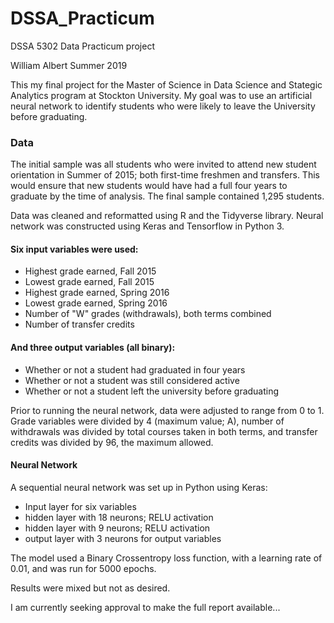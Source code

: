# DSSA_Practicum
DSSA 5302 Data Practicum project

William Albert
Summer 2019

This my final project for the Master of Science in Data Science and Stategic Analytics program at Stockton University. My goal was to use an artificial neural network to identify students who were likely to leave the University before graduating.

### Data
The initial sample was all students who were invited to attend new student orientation in Summer of 2015; both first-time freshmen and transfers.  This would ensure that new students would have had a full four years to graduate by the time of analysis.  The final sample contained 1,295 students.

Data was cleaned and reformatted using R and the Tidyverse library.  Neural network was constructed using Keras and Tensorflow in Python 3.

#### Six input variables were used:
- Highest grade earned, Fall 2015
- Lowest grade earned, Fall 2015
- Highest grade earned, Spring 2016
- Lowest grade earned, Spring 2016
- Number of "W" grades (withdrawals), both terms combined
- Number of transfer credits

#### And three output variables (all binary):
- Whether or not a student had graduated in four years
- Whether or not a student was still considered active
- Whether or not a student left the university before graduating

Prior to running the neural network, data were adjusted to range from 0 to 1.  Grade variables were divided by 4 (maximum value; A), number of withdrawals was divided by total courses taken in both terms, and transfer credits was divided by 96, the maximum allowed.

#### Neural Network
A sequential neural network was set up in Python using Keras:
- Input layer for six variables
- hidden layer with 18 neurons; RELU activation
- hidden layer with 9 neurons; RELU activation
- output layer with 3 neurons for output variables

The model used a Binary Crossentropy loss function, with a learning rate of 0.01, and was run for 5000 epochs.

Results were mixed but not as desired.

I am currently seeking approval to make the full report available...
